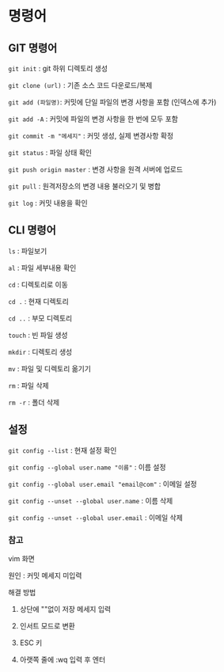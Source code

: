 # 명령어

## GIT 명령어

`git init` : git 하위 디렉토리 생성

`git clone (url)` : 기존 소스 코드 다운로드/복제

`git add (파일명)`: 커밋에 단일 파일의 변경 사항을 포함 (인덱스에 추가)

`git add -A` : 커밋에 파일의 변경 사항을 한 번에 모두 포함

`git commit -m "메세지"` : 커밋 생성, 실제 변경사항 확정

`git status` : 파일 상태 확인

`git push origin master` : 변경 사항을 원격 서버에 업로드

`git pull` : 원격저장소의 변경 내용 불러오기 및 병합

`git log` : 커밋 내용을 확인

## CLI 명령어

`ls` : 파일보기

`al` : 파일 세부내용 확인

`cd` : 디렉토리로 이동

`cd .` : 현재 디렉토리

`cd ..` : 부모 디렉토리

`touch` : 빈 파일 생성

`mkdir` : 디렉토리 생성

`mv` : 파일 및 디렉토리 옮기기

`rm` : 파일 삭제

`rm -r` : 폴더 삭제

## 설정

`git config --list` : 현재 설정 확인 

`git config --global user.name "이름"` : 이름 설정

`git config --global user.email "email@com"` : 이메일 설정

`git config --unset --global user.name` : 이름 삭제

`git config --unset --global user.email` : 이메일 삭제



### 참고

vim 화면

원인 : 커밋 메세지 미입력

해결 방법

1. 상단에 ""없이 저장 메세지 입력

2. 인서트 모드로 변환

3. ESC 키

4. 아랫쪽 줄에 :wq 입력 후 엔터
